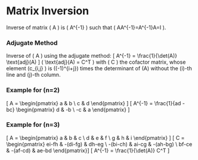# Matrix Inversion
Inverse of matrix \( A \) is \( A^{-1} \) such that \( AA^{-1}=A^{-1}A=I \).

### Adjugate Method

Inverse of \( A \) using the adjugate method:
\[ A^{-1} = \frac{1}{\det(A)} \text{adj}(A) \]
\( \text{adj}(A) = C^T \) with \( C \) the cofactor matrix, whose element \(c_{i,j} \) is \((-1)^{i+j}\) times the determinant of \(A\) without the \(i\)-th line and \(j\)-th column.



### Example for \(n=2\)
\[ A = \begin{pmatrix} a & b \\ c & d \end{pmatrix} \]
\[ A^{-1} = \frac{1}{ad - bc} \begin{pmatrix} d & -b \\ -c & a \end{pmatrix} \]

### Example for \(n=3\)
\[ A = \begin{pmatrix} a & b & c \\ d & e & f \\ g & h & i \end{pmatrix} \]
\[ C = \begin{pmatrix} ei-fh & -(di-fg) & dh-eg \\
-(bi-ch) & ai-cg & -(ah-bg) \\
bf-ce & -(af-cd) & ae-bd \end{pmatrix}\]
\[ A^{-1} = \frac{1}{\det(A)} C^T \]
